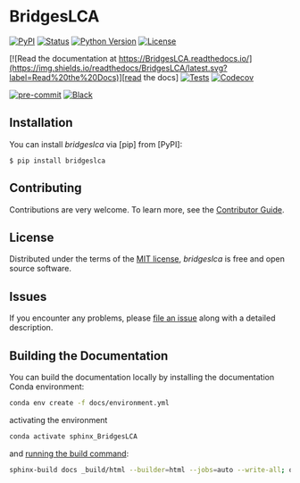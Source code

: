 # BridgesLCA

[![PyPI](https://img.shields.io/pypi/v/BridgesLCA.svg)][pypi status]
[![Status](https://img.shields.io/pypi/status/BridgesLCA.svg)][pypi status]
[![Python Version](https://img.shields.io/pypi/pyversions/BridgesLCA)][pypi status]
[![License](https://img.shields.io/pypi/l/BridgesLCA)][license]

[![Read the documentation at https://BridgesLCA.readthedocs.io/](https://img.shields.io/readthedocs/BridgesLCA/latest.svg?label=Read%20the%20Docs)][read the docs]
[![Tests](https://github.com/tchevilliet/BridgesLCA/actions/workflows/python-test.yml/badge.svg)][tests]
[![Codecov](https://codecov.io/gh/tchevilliet/BridgesLCA/branch/main/graph/badge.svg)][codecov]

[![pre-commit](https://img.shields.io/badge/pre--commit-enabled-brightgreen?logo=pre-commit&logoColor=white)][pre-commit]
[![Black](https://img.shields.io/badge/code%20style-black-000000.svg)][black]

[pypi status]: https://pypi.org/project/BridgesLCA/
[read the docs]: https://BridgesLCA.readthedocs.io/
[tests]: https://github.com/tchevilliet/BridgesLCA/actions?workflow=Tests
[codecov]: https://app.codecov.io/gh/tchevilliet/BridgesLCA
[pre-commit]: https://github.com/pre-commit/pre-commit
[black]: https://github.com/psf/black

## Installation

You can install _bridgeslca_ via [pip] from [PyPI]:

```console
$ pip install bridgeslca
```

## Contributing

Contributions are very welcome.
To learn more, see the [Contributor Guide][Contributor Guide].

## License

Distributed under the terms of the [MIT license][License],
_bridgeslca_ is free and open source software.

## Issues

If you encounter any problems,
please [file an issue][Issue Tracker] along with a detailed description.


<!-- github-only -->

[command-line reference]: https://BridgesLCA.readthedocs.io/en/latest/usage.html
[License]: https://github.com/tchevilliet/BridgesLCA/blob/main/LICENSE
[Contributor Guide]: https://github.com/tchevilliet/BridgesLCA/blob/main/CONTRIBUTING.md
[Issue Tracker]: https://github.com/tchevilliet/BridgesLCA/issues


## Building the Documentation

You can build the documentation locally by installing the documentation Conda environment:

```bash
conda env create -f docs/environment.yml
```

activating the environment

```bash
conda activate sphinx_BridgesLCA
```

and [running the build command](https://www.sphinx-doc.org/en/master/man/sphinx-build.html#sphinx-build):

```bash
sphinx-build docs _build/html --builder=html --jobs=auto --write-all; open _build/html/index.html
```